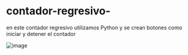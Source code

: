 # contador-regresivo-
en este contador regresivo utilizamos Python  y se crean botones como  iniciar y detener el contador 


![image](https://github.com/Echizito/contador-regresivo-/assets/102339093/01e8a541-ca62-4e45-990b-0a4331de4c39)


